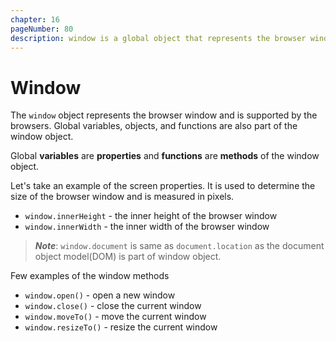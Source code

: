 ```yaml
---
chapter: 16
pageNumber: 80
description: window is a global object that represents the browser window or tab in which the current web page is loaded. The window object acts as the global object for client-side JavaScript, meaning that variables and functions declared without the var, let, or const keywords become properties and methods of the window object.
---
```

# Window

The `window` object represents the browser window and is supported by the browsers. Global variables, objects, and functions are also part of the window object. 

Global **variables** are **properties** and **functions** are **methods** of the window object.

Let's take an example of the screen properties. It is used to determine the size of the browser window and is measured in pixels.    

* `window.innerHeight` - the inner height of the browser window
* `window.innerWidth` - the inner width of the browser window

> _**Note**_:  `window.document` is same as   `document.location` as  the document object model\(DOM\) is part of window object.

Few examples of the window methods

* `window.open()` - open a new window
* `window.close()` - close the current window
* `window.moveTo()` - move the current window
* `window.resizeTo()` - resize the current window

 



